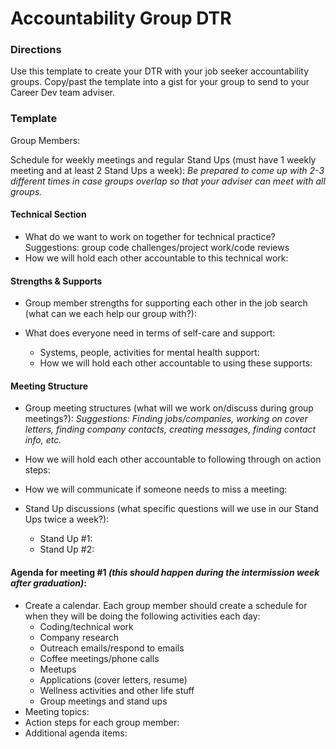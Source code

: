 # Accountability Group DTR

### Directions
Use this template to create your DTR with your job seeker accountability groups. Copy/past the template into a gist for your group to send to your Career Dev team adviser. 

### Template

Group Members:

Schedule for weekly meetings and regular Stand Ups (must have 1 weekly meeting and at least 2 Stand Ups a week):
*Be prepared to come up with 2-3 different times in case groups overlap so that your adviser can meet with all groups.*

#### Technical Section
* What do we want to work on together for technical practice? Suggestions: group code challenges/project work/code reviews
* How we will hold each other accountable to this technical work:

#### Strengths & Supports
* Group member strengths for supporting each other in the job search (what can we each help our group with?):

* What does everyone need in terms of self-care and support:
  * Systems, people, activities for mental health support:
  * How we will hold each other accountable to using these supports:

#### Meeting Structure
* Group meeting structures (what will we work on/discuss during group meetings?):
*Suggestions: Finding jobs/companies, working on cover letters, finding company contacts, creating messages, finding contact info, etc.*

* How we will hold each other accountable to following through on action steps:

* How we will communicate if someone needs to miss a meeting:

* Stand Up discussions (what specific questions will we use in our Stand Ups twice a week?):
  * Stand Up #1:
  * Stand Up #2:

#### Agenda for meeting #1 *(this should happen during the intermission week after graduation)*:
* Create a calendar. Each group member should create a schedule for when they will be doing the following activities each day:
  * Coding/technical work
  * Company research
  * Outreach emails/respond to emails
  * Coffee meetings/phone calls
  * Meetups
  * Applications (cover letters, resume)
  * Wellness activities and other life stuff
  * Group meetings and stand ups
* Meeting topics:
* Action steps for each group member:
* Additional agenda items:

